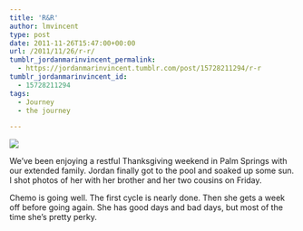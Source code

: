 ```yaml
---
title: 'R&R'
author: lmvincent
type: post
date: 2011-11-26T15:47:00+00:00
url: /2011/11/26/r-r/
tumblr_jordanmarinvincent_permalink:
  - https://jordanmarinvincent.tumblr.com/post/15728211294/r-r
tumblr_jordanmarinvincent_id:
  - 15728211294
tags:
  - Journey
  - the journey

---
```

![][1]

We&rsquo;ve been enjoying a restful Thanksgiving weekend in Palm Springs with our extended family. Jordan finally got to the pool and soaked up some sun. I shot photos of her with her brother and her two cousins on Friday. 

Chemo is going well. The first cycle is nearly done. Then she gets a week off before going again. She has good days and bad days, but most of the time she&rsquo;s pretty perky.

 [1]: https://media.tumblr.com/tumblr_lyu9513aJi1r5aaue.jpg
